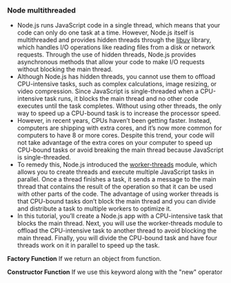 ### Node multithreaded
- Node.js runs JavaScript code in a single thread, which means that your code can only do one task at a time. However, Node.js itself is multithreaded and provides hidden threads through the [libuv](https://libuv.org/) library, which handles I/O operations like reading files from a disk or network requests. Through the use of hidden threads, Node.js provides asynchronous methods that allow your code to make I/O requests without blocking the main thread.
- Although Node.js has hidden threads, you cannot use them to offload CPU-intensive tasks, such as complex calculations, image resizing, or video compression. Since JavaScript is single-threaded when a CPU-intensive task runs, it blocks the main thread and no other code executes until the task completes. Without using other threads, the only way to speed up a CPU-bound task is to increase the processor speed.
- However, in recent years, CPUs haven’t been getting faster. Instead, computers are shipping with extra cores, and it’s now more common for computers to have 8 or more cores. Despite this trend, your code will not take advantage of the extra cores on your computer to speed up CPU-bound tasks or avoid breaking the main thread because JavaScript is single-threaded.
- To remedy this, Node.js introduced the [worker-threads](https://nodejs.org/api/worker_threads.html) module, which allows you to create threads and execute multiple JavaScript tasks in parallel. Once a thread finishes a task, it sends a message to the main thread that contains the result of the operation so that it can be used with other parts of the code. The advantage of using worker threads is that CPU-bound tasks don’t block the main thread and you can divide and distribute a task to multiple workers to optimize it.
- In this tutorial, you’ll create a Node.js app with a CPU-intensive task that blocks the main thread. Next, you will use the worker-threads module to offload the CPU-intensive task to another thread to avoid blocking the main thread. Finally, you will divide the CPU-bound task and have four threads work on it in parallel to speed up the task.

**Factory Function**
If we return an object from function.

**Constructor Function**
If we use this keyword along with the "new" operator

